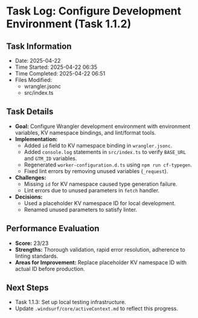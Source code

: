 # Task Log: Configure Development Environment (Task 1.1.2)

## Task Information
- Date: 2025-04-22
- Time Started: 2025-04-22 06:35
- Time Completed: 2025-04-22 06:51
- Files Modified:
  - wrangler.jsonc
  - src/index.ts

## Task Details
- **Goal:** Configure Wrangler development environment with environment variables, KV namespace bindings, and lint/format tools.
- **Implementation:**
  - Added `id` field to KV namespace binding in `wrangler.jsonc`.
  - Added `console.log` statements in `src/index.ts` to verify `BASE_URL` and `GTM_ID` variables.
  - Regenerated `worker-configuration.d.ts` using `npm run cf-typegen`.
  - Fixed lint errors by removing unused variables (`_request`).
- **Challenges:**
  - Missing `id` for KV namespace caused type generation failure.
  - Lint errors due to unused parameters in `fetch` handler.
- **Decisions:**
  - Used a placeholder KV namespace ID for local development.
  - Renamed unused parameters to satisfy linter.

## Performance Evaluation
- **Score:** 23/23
- **Strengths:** Thorough validation, rapid error resolution, adherence to linting standards.
- **Areas for Improvement:** Replace placeholder KV namespace ID with actual ID before production.

## Next Steps
- Task 1.1.3: Set up local testing infrastructure.
- Update `.windsurf/core/activeContext.md` to reflect this progress.
